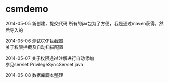 csmdemo
=======
2014-05-05 新创建，提交代码   所有的jar包为了方便，我是通过maven获得，然后导入的

2014-05-06 测试CXF拦截器  
                                   关于权限拦截及自动扫描配置
                                   
2014-05-07 关于权限通过注解进行自动添加  
          	 参见servlet PrivilegeSyncServlet.java
         
2014-05-08  数据库脚本整理
